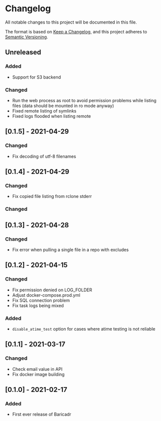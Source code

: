 # Changelog

All notable changes to this project will be documented in this file.

The format is based on [Keep a Changelog](https://keepachangelog.com/en/1.0.0/),
and this project adheres to [Semantic Versioning](https://semver.org/spec/v2.0.0.html).


## Unreleased

### Added

- Support for S3 backend

### Changed

- Run the web process as root to avoid permission problems while listing files (data should be mounted in ro mode anyway)
- Fixed remote listing of symlinks
- Fixed logs flooded when listing remote

## [0.1.5] - 2021-04-29

### Changed

- Fix decoding of utf-8 filenames

## [0.1.4] - 2021-04-29

### Changed

- Fix copied file listing from rclone stderr

### Changed

## [0.1.3] - 2021-04-28

### Changed

- Fix error when pulling a single file in a repo with excludes

## [0.1.2] - 2021-04-15

### Changed

- Fix permission denied on LOG_FOLDER
- Adjust docker-compose.prod.yml
- Fix SQL connection problem
- Fix task logs being mixed

### Added

- `disable_atime_test` option for cases where atime testing is not reliable

## [0.1.1] - 2021-03-17

### Changed

- Check email value in API
- Fix docker image building

## [0.1.0] - 2021-02-17

### Added

- First ever release of Baricadr
